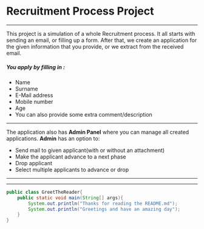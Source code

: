 # Recruitment Process Project

---

This project is a simulation of a whole Recruitment process.
It all starts with sending an email, or filling up a form.
After that, we create an application for the given information
that you provide, or we extract from the received email.
##### You apply by filling in :
* Name
* Surname
* E-Mail address
* Mobile number
* Age
* You can also provide some extra comment/description

---
The application also has **Admin Panel** where you can manage
all created applications. **Admin** has an option to:
* Send mail to given applicant(with or without an attachment)
* Make the applicant advance to a next phase
* Drop applicant
* Select multiple applicants to advance or drop
---
---
```java
public class GreetTheReader{
    public static void main(String[] args){
        System.out.println("Thanks for reading the README.md");
        System.out.println("Greetings and have an amazing day");
    }
}
```
